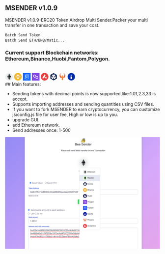 ## MSENDER v1.0.9
MSENDER v1.0.9-ERC20 Token Airdrop Multi Sender.Packer your multi transfer in one transaction and save your cost.<br>

``Batch Send Token``<br>
``Batch Send ETH/BNB/Matic...``<br>
### Current support Blockchain networks: Ethereum,Binance,Huobi,Fantom,Polygon.<br><br>
<img src="https://github.com/AlgoCryptoDapp/Bee-Sender/blob/main/img/1.png" width="25" height="25" alt="eth"> 
<img src="https://github.com/AlgoCryptoDapp/Bee-Sender/blob/main/img/56.png" width="25" height="25" alt="bnb">
<img src="https://github.com/AlgoCryptoDapp/Bee-Sender/blob/main/img/250.png" width="25" height="25" alt="ftm">
<img src="https://github.com/AlgoCryptoDapp/Bee-Sender/blob/main/img/137.png" width="25" height="25" alt="matic"> 
<img src="https://github.com/AlgoCryptoDapp/Bee-Sender/blob/main/img/43114.png" width="25" height="25" alt="matic">
<img src="https://github.com/AlgoCryptoDapp/Bee-Sender/blob/main/img/25.png" width="25" height="25" alt="matic">
<img src="https://github.com/AlgoCryptoDapp/Bee-Sender/blob/main/img/13381.png" width="25" height="25" alt="matic">
<img src="https://github.com/AlgoCryptoDapp/Bee-Sender/blob/main/img/534.png" width="25" height="25" alt="matic">
<br>
## Main features:

* Sending tokens with decimal points is now supported,like:1.01,2.3,33 is accept.<br>
* Supports importing addresses and sending quantities using CSV files.<br>
* If you want to fork MSENDER to earn cryptocurrency, you can customize js\config.js file for user fee, High or low is up to you.<br>
* upgrade GUI.<br>
* add Ethereum network.<br>
* Send addresses once: 1-500<br>

<img src="https://github.com/AlgoCryptoDapp/Bee-Sender/blob/main/screen.png" alt="MSENDER v1.0.9">
